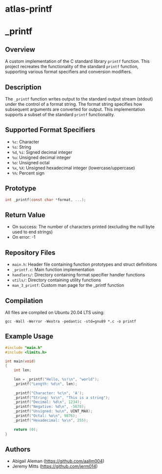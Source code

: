 # atlas-printf
# _printf

## Overview
A custom implementation of the C standard library `printf` function. This project recreates the functionality of the standard `printf` function, supporting various format specifiers and conversion modifiers.

## Description
The `_printf` function writes output to the standard output stream (stdout) under the control of a format string. The format string specifies how subsequent arguments are converted for output. This implementation supports a subset of the standard `printf` functionality.

## Supported Format Specifiers
- `%c`: Character
- `%s`: String
- `%d`, `%i`: Signed decimal integer
- `%u`: Unsigned decimal integer
- `%o`: Unsigned octal
- `%x`, `%X`: Unsigned hexadecimal integer (lowercase/uppercase)
- `%%`: Percent sign

## Prototype
```c
int _printf(const char *format, ...);
```

## Return Value
- On success: The number of characters printed (excluding the null byte used to end strings)
- On error: -1

## Repository Files
- `main.h`: Header file containing function prototypes and struct definitions
- `_printf.c`: Main function implementation
- `handlers/`: Directory containing format specifier handler functions
- `utils/`: Directory containing utility functions
- `man_3_printf`: Custom man page for the _printf function

## Compilation
All files are compiled on Ubuntu 20.04 LTS using:
```
gcc -Wall -Werror -Wextra -pedantic -std=gnu89 *.c -o printf
```

## Example Usage
```c
#include "main.h"
#include <limits.h>

int main(void)
{
    int len;
    
    len = _printf("Hello, %s!\n", "world");
    _printf("Length: %d\n", len);
    
    _printf("Character: %c\n", 'A');
    _printf("String: %s\n", "This is a string");
    _printf("Decimal: %d\n", 1234);
    _printf("Negative: %d\n", -5678);
    _printf("Unsigned: %u\n", UINT_MAX);
    _printf("Octal: %o\n", 9876);
    _printf("Hexadecimal: %x\n", 255);
    
    return (0);
}
```

## Authors
- Abigail Aleman (https://github.com/aallm004)
- Jeremy Mitts (https://github.com/jerm014)
